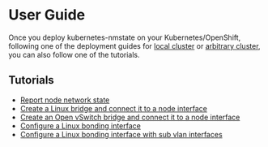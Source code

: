 # User Guide

Once you deploy kubernetes-nmstate on your Kubernetes/OpenShift, following one
of the deployment guides for [local cluster](deployment-local-cluster.md) or
[arbitrary cluster](deployment-arbitrary-cluster.md), you can also follow one of
the tutorials.

## Tutorials

- [Report node network state](user-guide-state-reporting.md)
- [Create a Linux bridge and connect it to a node interface](user-guide-policy-configure-linux-bridge.md)
- [Create an Open vSwitch bridge and connect it to a node interface](user-guide-policy-configure-ovs-bridge.md)
- [Configure a Linux bonding interface](user-guide-policy-configure-linux-bond.md)
- [Configure a Linux bonding interface with sub vlan interfaces](user-guide-policy-configure-linux-bond-with-vlans.md)
